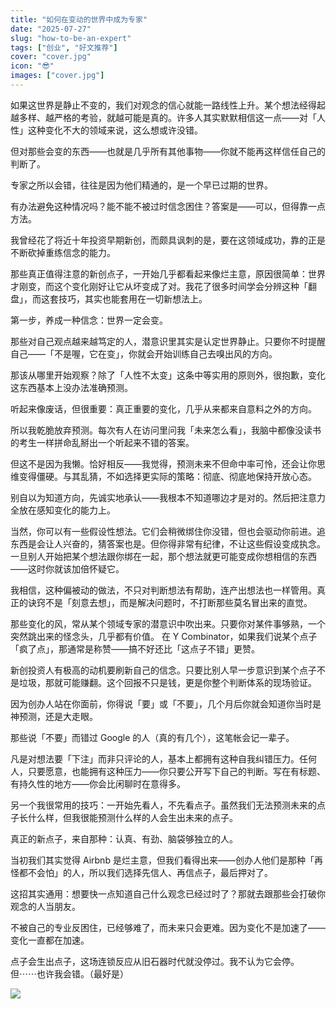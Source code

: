 ```yaml
---
title: "如何在变动的世界中成为专家"
date: "2025-07-27"
slug: "how-to-be-an-expert"
tags: ["创业", "好文推荐"]
cover: "cover.jpg"
icon: "😎"
images: ["cover.jpg"]
---
```

如果这世界是静止不变的，我们对观念的信心就能一路线性上升。某个想法经得起越多样、越严格的考验，就越可能是真的。许多人其实默默相信这一点——对「人性」这种变化不大的领域来说，这么想或许没错。



但对那些会变的东西——也就是几乎所有其他事物——你就不能再这样信任自己的判断了。



专家之所以会错，往往是因为他们精通的，是一个早已过期的世界。



有办法避免这种情况吗？能不能不被过时信念困住？答案是——可以，但得靠一点方法。



我曾经花了将近十年投资早期新创，而颇具讽刺的是，要在这领域成功，靠的正是不断砍掉重练信念的能力。



那些真正值得注意的新创点子，一开始几乎都看起来像烂主意，原因很简单：世界才刚变，而这个变化刚好让它从坏变成了对。我花了很多时间学会分辨这种「翻盘」，而这套技巧，其实也能套用在一切新想法上。



第一步，养成一种信念：世界一定会变。



那些对自己观点越来越笃定的人，潜意识里其实是认定世界静止。只要你不时提醒自己——「不是喔，它在变」，你就会开始训练自己去嗅出风的方向。



那该从哪里开始观察？除了「人性不太变」这条中等实用的原则外，很抱歉，变化这东西基本上没办法准确预测。



听起来像废话，但很重要：真正重要的变化，几乎从来都来自意料之外的方向。



所以我乾脆放弃预测。每次有人在访问里问我「未来怎么看」，我脑中都像没读书的考生一样拼命乱掰出一个听起来不错的答案。



但这不是因为我懒。恰好相反——我觉得，预测未来不但命中率可怜，还会让你思维变得僵硬。与其乱猜，不如选择更实际的策略：彻底、彻底地保持开放心态。



别自以为知道方向，先诚实地承认——我根本不知道哪边才是对的。然后把注意力全放在感知变化的能力上。



当然，你可以有一些假设性想法。它们会稍微绑住你没错，但也会驱动你前进。追东西是会让人兴奋的，猜答案也是。但你得非常有纪律，不让这些假设变成执念。
一旦别人开始把某个想法跟你绑在一起，那个想法就更可能变成你想相信的东西——这时你就该加倍怀疑它。



我相信，这种偏被动的做法，不只对判断想法有帮助，连产出想法也一样管用。真正的诀窍不是「刻意去想」，而是解决问题时，不打断那些莫名冒出来的直觉。



那些变化的风，常从某个领域专家的潜意识中吹出来。只要你对某件事够熟，一个突然跳出来的怪念头，几乎都有价值。
在 Y Combinator，如果我们说某个点子「疯了点」，那通常是称赞——搞不好还比「这点子不错」更赞。



新创投资人有极高的动机要刷新自己的信念。只要比别人早一步意识到某个点子不是垃圾，那就可能赚翻。这个回报不只是钱，更是你整个判断体系的现场验证。



因为创办人站在你面前，你得说「要」或「不要」，几个月后你就会知道你当时是神预测，还是大走眼。



那些说「不要」而错过 Google 的人（真的有几个），这笔帐会记一辈子。



凡是对想法要「下注」而非只评论的人，基本上都拥有这种自我纠错压力。任何人，只要愿意，也能拥有这种压力——你只要公开写下自己的判断。写在有标题、有持久性的地方——你会比闲聊时在意得多。



另一个我很常用的技巧：一开始先看人，不先看点子。虽然我们无法预测未来的点子长什么样，但我很能预测什么样的人会生出未来的点子。



真正的新点子，来自那种：认真、有劲、脑袋够独立的人。



当初我们其实觉得 Airbnb 是烂主意，但我们看得出来——创办人他们是那种「再怪都不会怕」的人，所以我们选择先信人、再信点子，最后押对了。



这招其实通用：想要快一点知道自己什么观念已经过时了？那就去跟那些会打破你观念的人当朋友。



不被自己的专业反困住，已经够难了，而未来只会更难。因为变化不是加速了——变化一直都在加速。



点子会生出点子，这场连锁反应从旧石器时代就没停过。我不认为它会停。
但⋯⋯也许我会错。（最好是）




![](https://prod-files-secure.s3.us-west-2.amazonaws.com/112d0858-5090-4d34-a606-b75eb8d65fd2/46476355-9cf3-4e99-9b7a-3531bc426380/1000202064.png?X-Amz-Algorithm=AWS4-HMAC-SHA256&X-Amz-Content-Sha256=UNSIGNED-PAYLOAD&X-Amz-Credential=ASIAZI2LB466ZPXN6I54%2F20250914%2Fus-west-2%2Fs3%2Faws4_request&X-Amz-Date=20250914T041442Z&X-Amz-Expires=3600&X-Amz-Security-Token=IQoJb3JpZ2luX2VjENz%2F%2F%2F%2F%2F%2F%2F%2F%2F%2FwEaCXVzLXdlc3QtMiJHMEUCIQDPD8rdaRK7uZ%2BhSt%2BrVXeKQ95OVS2toLe0JIw97CGMmQIgR5Y2ZCDqjCvuFlblVojd4ujAiovrJSjB8neL0LVflzoq%2FwMIVRAAGgw2Mzc0MjMxODM4MDUiDHxi4QJ5xaP0XC52GSrcA6ENzq8%2BNd2kroSbtQmRJzbZX7QOiWR%2ForSRAM3oSm1JkszDbfjZBIhFu0dpeQvVPZ4PxxwZh9enJJEtVccKrI9JgC%2Fpbv3lw3SCnjp8PWmwEwkYVeJpklBqBRhw95SeZEZW9F7i26Pizpr72bLT5fq4Ah4NbxreGlbQ5dHngDyPc7hwgBX%2FDlnlyCmMXgH9zgZ0DUdpsultOfCf4mNnMYfZqtldmpEKYwxAjiRFmSPNvJEbC3WdwiYk9HKMmPIcFoq4%2BFd5rx2eT7%2B2Zr%2BqlxXVYX8sM8CtCTvqIfmaxlwx%2Fqm33IgynLJckIim0BA%2FPvbxKry7J1ZRyRnWfDIXNqcBghYbkMvwqxSpQtiQdmVVdavepYBSUOypqz8niAETk%2FQbQmxNvM24c4KfhY2%2Bm7Flqh%2Btf8gUiYYcJ7LTW67%2FRgis1RTmOESzRZeyfdzY6ZDFizwPSBAOHYfPNvshlt9%2BL07kVjkC9ZGl1ZYJq50mGVaErKgtZB6UDS60UNYWt8ylXFIXb40uzeb3XE2xdXDC5OWtP93QYNs6%2Fg%2BiQU5dmQyhMrnvpIUG%2F3e7Y46TWgZwJd1L32xKnwAETDN6c4aDN13QEgot%2F4YWBsphNfHRx6FRYdF9Q6o2kFFsML78mMYGOqUBG9comCOzneEbaqahfrO4DbZEWrURNrQl%2BSENwTvBpso1fdgQAusJA9ierOzlVvcN%2BdIYLy%2FFsbjxMwX11OJtc2a2xqwMnFBBR366p%2FFv8JpVXshIO3SEzUA9KHGIOhkXZb0ltUO%2FCNkB%2Fr9gk9JLtqwE3L7L1SSuQIIZyMICrkaCUEtBNMEmJAolPCPvhwWVtbivwxoBNvkMukCmjDX2hISyON8v&X-Amz-Signature=e01163615cf907ec717649ffcb80c5f696f09b659f97187488b9ef9d9b09e861&X-Amz-SignedHeaders=host&x-amz-checksum-mode=ENABLED&x-id=GetObject)

